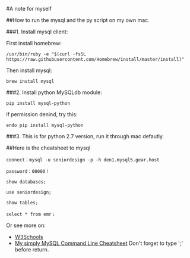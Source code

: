 #A note for myself

##How to run the mysql and the py script on my own mac.

###1. Install mysql client: 

First install homebrew:

```
/usr/bin/ruby -e "$(curl -fsSL https://raw.githubusercontent.com/Homebrew/install/master/install)"
```

Then install mysql:

```
brew install mysql
```

###2. Install python MySQLdb module:

```
pip install mysql-python
```

if permission denind, try this:

```
endo pip install mysql-python
```

###3. This is for python 2.7 version, run it through mac defautly.

##Here is the cheatsheet to mysql 
```
connect：mysql -u seniordesign -p -h den1.mysql5.gear.host
```
```
password：00000！
```
```
show databases;
```
```
use seniordesign;
```
```
show tables;
```
```
select * from emr；
```

Or see more on:
* [W3Schools](https://www.w3schools.com/sql/default.asp)
* [My simply MySQL Command Line Cheatsheet](https://gist.github.com/hofmannsven/9164408)
Don't forget to type ';' before return.